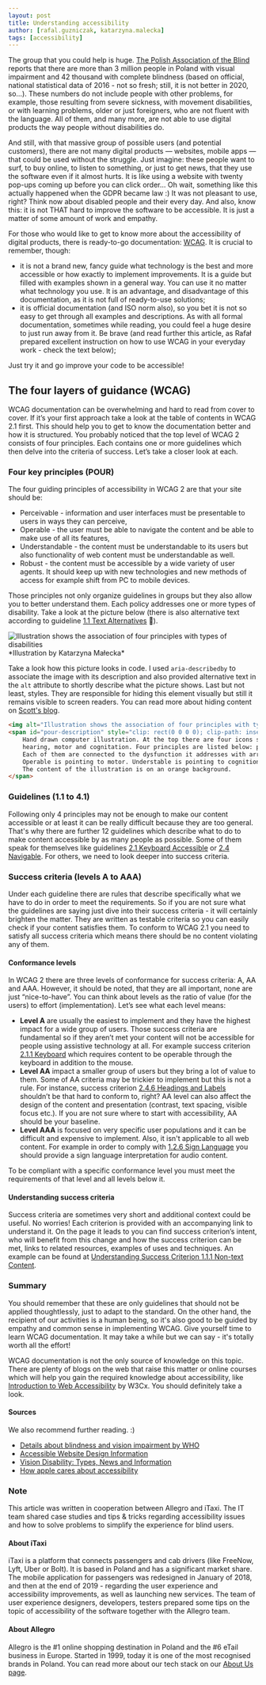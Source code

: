 ```yaml
---
layout: post
title: Understanding accessibility
author: [rafal.guzniczak, katarzyna.malecka]
tags: [accessibility]
---
```


The group that you could help is huge. [The Polish Association of the Blind](https://pzn.org.pl/) reports that there are more
than 3 million people in Poland with visual impairment and 42 thousand with complete blindness (based on official, national
statistical data of 2016 - not so fresh; still, it is not better in 2020, so...). These numbers do not include people with other problems,
for example, those resulting from severe sickness, with movement disabilities, or with learning problems, older or just foreigners,
who are not fluent with the language. All of them, and many more, are not able to use digital products the way people without disabilities do.

And still, with that massive group of possible users (and potential customers), there are not many digital products — websites,
mobile apps — that could be used without the struggle. Just imagine: these people want to surf, to buy online, to listen to something,
or just to get news, that they use the software even if it almost hurts. It is like using a website
with twenty pop-ups coming up before you can click order... Oh wait, something like this actually happened when the GDPR became law :)
It was not pleasant to use, right? Think now about disabled people and their every day. And also, know this: it is not THAT hard
to improve the software to be accessible. It is just a matter of some amount of work and empathy.

For those who would like to get to know more about the accessibility of digital products, there is ready-to-go documentation: [WCAG](https://www.w3.org/TR/WCAG21/).
It is crucial to remember, though:
- it is not a brand new, fancy guide what technology is the best and more accessible or how exactly to implement improvements.
It is a guide but filled with examples shown in a general way. You can use it no matter what technology you use.
It is an advantage, and disadvantage of this documentation, as it is not full of ready-to-use solutions;
- it is official documentation (and ISO norm also), so you bet it is not so easy to get through all examples and descriptions.
As with all formal documentation, sometimes while reading, you could feel a huge desire to just run away from it.
Be brave (and read further this article, as Rafał prepared excellent instruction on how to use WCAG in your everyday work - check the text below);

Just try it and go improve your code to be accessible!

## The four layers of guidance (WCAG)

WCAG documentation can be overwhelming and hard to read from cover to cover. If it’s your first approach take a look at the table of contents in WCAG 2.1 first.
This should help you to get to know the documentation better and how it is structured. You probably noticed that the top level of WCAG 2
consists of four principles. Each contains one or more guidelines which then delve into the criteria of success. Let’s take a closer look at each.

### Four key principles (POUR)

The four guiding principles of accessibility in WCAG 2 are that your site should be:
- Perceivable - information and user interfaces must be presentable to users in ways they can perceive,
- Operable - the user must be able to navigate the content and be able to make use of all its features,
- Understandable - the content must be understandable to its users but also functionality of web content must be understandable as well.
- Robust - the content must be accessible by a wide variety of user agents. It should keep up with new technologies and new methods
of access for example shift from PC to mobile devices.

Those principles not only organize guidelines in groups but they also allow you to better understand them.
Each policy addresses one or more types of disability. Take a look at the picture below (there is also
alternative text according to guideline [1.1 Text Alternatives](https://www.w3.org/TR/WCAG21/#text-alternatives) 🙂).

<img alt="Illustration shows the association of four principles with types of disabilities" aria-describedby="pour-description" src="/img/articles/2020-03-30-understanding-accessibility/pour.png">
<span id="pour-description" style="clip: rect(0 0 0 0); clip-path: inset(50%); height: 1px; overflow: hidden; position: absolute; white-space: nowrap; width: 1px;">
    Hand drawn computer illustration. At the top there are four icons symbolizing dysfunctions with captions: vision,
    hearing, motor and cognitation. Four principles are listed below: perceivable, operable, understable and robust.
    Each of them are connected to the dysfunction it addresses with arrows. Perceivable is pointing to vision and hearing.
    Operable is pointing to motor. Understable is pointing to cognition and robust principle is pointing to motor and cognition disfunction.
    The content of the illustration is on an orange background.
</span>
*Illustration by Katarzyna Małecka*

Take a look how this picture looks in code. I used `aria-describedby` to associate the image with its description and also provided alternative text in the `alt` attribute to shortly describe what the picture shows. Last but not least, styles. They are responsible for hiding this element visually but still it remains visible to screen readers.
You can read more about hiding content on [Scott's blog](https://www.scottohara.me/blog/2017/04/14/inclusively-hidden.html).

```html
<img alt="Illustration shows the association of four principles with types of disabilities" aria-describedby="pour-description" src="pour.png">
<span id="pour-description" style="clip: rect(0 0 0 0); clip-path: inset(50%); height: 1px; overflow: hidden; position: absolute; white-space: nowrap; width: 1px;">
    Hand drawn computer illustration. At the top there are four icons symbolizing dysfunctions with captions: vision,
    hearing, motor and cognitation. Four principles are listed below: perceivable, operable, understable and robust.
    Each of them are connected to the dysfunction it addresses with arrows. Perceivable is pointing to vision and hearing.
    Operable is pointing to motor. Understable is pointing to cognition and robust principle is pointing to motor and cognition disfunction.
    The content of the illustration is on an orange background.
</span>
```

### Guidelines (1.1 to 4.1)

Following only 4 principles may not be enough to make our content accessible or at least it can be really difficult because they are too general.
That's why there are further 12 guidelines which describe what to do to make content accessible by as many people as possible.
Some of them speak for themselves like guidelines [2.1 Keyboard Accessible](https://www.w3.org/TR/WCAG21/#keyboard-accessible) or [2.4 Navigable](https://www.w3.org/TR/WCAG21/#navigable).
For others, we need to look deeper into success criteria.

### Success criteria (levels A to AAA)

Under each guideline there are rules that describe specifically what we have to do in order to meet the requirements.
So if you are not sure what the guidelines are saying just dive into their success criteria - it will certainly brighten the matter.
They are written as testable criteria so you can easily check if your content satisfies them.
To conform to WCAG 2.1 you need to satisfy all success criteria which means there should be no content violating any of them.

#### Conformance levels

In WCAG 2 there are three levels of conformance for success criteria: A, AA and AAA. However, it should be noted,
that they are all important, none are just “nice-to-have”. You can think about levels as the ratio of value
(for the users) to effort (implementation).
Let’s see what each level means:
- **Level A** are usually the easiest to implement and they have the highest impact for a wide group of users.
Those success criteria are fundamental so if they aren’t met your content will not be accessible for people using assistive technology at all.
For example success criterion [2.1.1 Keyboard](https://www.w3.org/TR/WCAG21/#keyboard) which requires content to be operable through the keyboard in addition to the mouse.
- **Level AA** impact a smaller group of users but they bring a lot of value to them. Some of AA criteria may be trickier to implement but this is not a rule.
For instance, success criterion [2.4.6 Headings and Labels](https://www.w3.org/TR/WCAG21/#headings-and-labels) shouldn’t be that hard to conform to, right?
AA level can also affect the design of the content and presentation (contrast, text spacing, visible focus etc.). If you are not sure where to start with accessibility, AA should be your baseline.
- **Level AAA** is focused on very specific user populations and it can be difficult and expensive to implement.
Also, it isn't applicable to all web content. For example in order to comply with [1.2.6 Sign Language](https://www.w3.org/TR/WCAG21/#sign-language-prerecorded) you should provide a sign language interpretation for audio content.

To be compliant with a specific conformance level you must meet the requirements of that level and all levels below it.

#### Understanding success criteria

Success criteria are sometimes very short and additional context could be useful. No worries!
Each criterion is provided with an accompanying link to understand it. On the page it leads to you can find success criterion’s intent,
who will benefit from this change and how the success criterion can be met, links to related resources, examples of uses and techniques.
An example can be found at [Understanding Success Criterion 1.1.1 Non-text Content](https://www.w3.org/WAI/WCAG21/Understanding/non-text-content.html).

### Summary

You should remember that these are only guidelines that should not be applied thoughtlessly, just to adapt to the standard.
On the other hand, the recipient of our activities is a human being, so it's also good to be guided by empathy and common sense in implementing WCAG.
Give yourself time to learn WCAG documentation. It may take a while but we can say - it's totally worth all the effort!

WCAG documentation is not the only source of knowledge on this topic.
There are plenty of blogs on the web that raise this matter or online courses which will help you gain the required knowledge
about accessibility, like [Introduction to Web Accessibility](https://www.edx.org/course/web-accessibility-introduction) by W3Cx. You should definitely take a look.

#### Sources
We also recommend further reading. :)
- [Details about blindness and vision impairment by WHO](https://www.who.int/news-room/fact-sheets/detail/blindness-and-visual-impairment)
- [Accessible Website Design Information](https://www.disabled-world.com/disability/accessibility/websitedesign/)
- [Vision Disability: Types, News and Information](https://www.disabled-world.com/disability/types/vision/)
- [How apple cares about accessibility](https://www.apple.com/lae/accessibility/)

### Note
This article was written in cooperation between Allegro and iTaxi. The IT team shared case studies and tips & tricks regarding
accessibility issues and how to solve problems to simplify the experience for blind users.

#### About iTaxi
iTaxi is a platform that connects passengers and cab drivers (like FreeNow, Lyft, Uber or Bolt).
It is based in Poland and has a significant market share. The mobile application for passengers was
redesigned in January of 2018, and then at the end of 2019 - regarding the user experience and accessibility improvements,
as well as launching new services. The team of user experience designers, developers, testers prepared some tips
on the topic of accessibility of the software together with the Allegro team.

#### About Allegro
Allegro is the #1 online shopping destination in Poland and the #6 eTail business in Europe. Started in 1999, today it is one of the most recognised brands in Poland.
You can read more about our tech stack on our [About Us page](https://allegro.tech).
